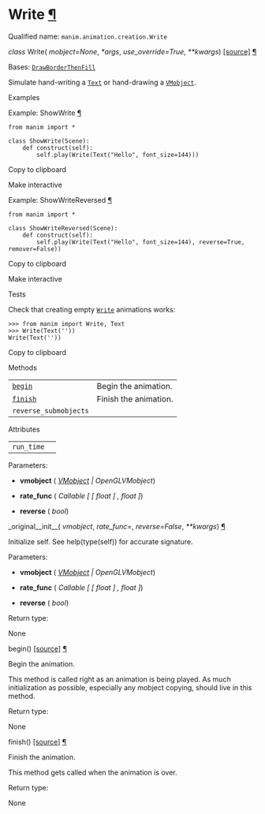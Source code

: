 # Write [¶](https://docs.manim.community/en/stable/reference/manim.animation.creation.Write.html\#write "Link to this heading")

Qualified name: `manim.animation.creation.Write`

_class_ Write( _mobject=None_, _\*args_, _use\_override=True_, _\*\*kwargs_) [\[source\]](https://docs.manim.community/en/stable/_modules/manim/animation/creation.html#Write) [¶](https://docs.manim.community/en/stable/reference/manim.animation.creation.Write.html#manim.animation.creation.Write "Link to this definition")

Bases: [`DrawBorderThenFill`](https://docs.manim.community/en/stable/reference/manim.animation.creation.DrawBorderThenFill.html#manim.animation.creation.DrawBorderThenFill "manim.animation.creation.DrawBorderThenFill")

Simulate hand-writing a [`Text`](https://docs.manim.community/en/stable/reference/manim.mobject.text.text_mobject.Text.html#manim.mobject.text.text_mobject.Text "manim.mobject.text.text_mobject.Text") or hand-drawing a [`VMobject`](https://docs.manim.community/en/stable/reference/manim.mobject.types.vectorized_mobject.VMobject.html#manim.mobject.types.vectorized_mobject.VMobject "manim.mobject.types.vectorized_mobject.VMobject").

Examples

Example: ShowWrite [¶](https://docs.manim.community/en/stable/reference/manim.animation.creation.Write.html#showwrite)

```
from manim import *

class ShowWrite(Scene):
    def construct(self):
        self.play(Write(Text("Hello", font_size=144)))

```

Copy to clipboard

Make interactive

Example: ShowWriteReversed [¶](https://docs.manim.community/en/stable/reference/manim.animation.creation.Write.html#showwritereversed)

```
from manim import *

class ShowWriteReversed(Scene):
    def construct(self):
        self.play(Write(Text("Hello", font_size=144), reverse=True, remover=False))

```

Copy to clipboard

Make interactive

Tests

Check that creating empty [`Write`](https://docs.manim.community/en/stable/reference/manim.animation.creation.Write.html#manim.animation.creation.Write "manim.animation.creation.Write") animations works:

```
>>> from manim import Write, Text
>>> Write(Text(''))
Write(Text(''))

```

Copy to clipboard

Methods

|     |     |
| --- | --- |
| [`begin`](https://docs.manim.community/en/stable/reference/manim.animation.creation.Write.html#manim.animation.creation.Write.begin "manim.animation.creation.Write.begin") | Begin the animation. |
| [`finish`](https://docs.manim.community/en/stable/reference/manim.animation.creation.Write.html#manim.animation.creation.Write.finish "manim.animation.creation.Write.finish") | Finish the animation. |
| `reverse_submobjects` |  |

Attributes

|     |     |
| --- | --- |
| `run_time` |  |

Parameters:

- **vmobject** ( [_VMobject_](https://docs.manim.community/en/stable/reference/manim.mobject.types.vectorized_mobject.VMobject.html#manim.mobject.types.vectorized_mobject.VMobject "manim.mobject.types.vectorized_mobject.VMobject") _\|_ _OpenGLVMobject_)

- **rate\_func** ( _Callable_ _\[_ _\[_ _float_ _\]_ _,_ _float_ _\]_)

- **reverse** ( _bool_)


\_original\_\_init\_\_( _vmobject_, _rate\_func=<functionlinear>_, _reverse=False_, _\*\*kwargs_) [¶](https://docs.manim.community/en/stable/reference/manim.animation.creation.Write.html#manim.animation.creation.Write._original__init__ "Link to this definition")

Initialize self. See help(type(self)) for accurate signature.

Parameters:

- **vmobject** ( [_VMobject_](https://docs.manim.community/en/stable/reference/manim.mobject.types.vectorized_mobject.VMobject.html#manim.mobject.types.vectorized_mobject.VMobject "manim.mobject.types.vectorized_mobject.VMobject") _\|_ _OpenGLVMobject_)

- **rate\_func** ( _Callable_ _\[_ _\[_ _float_ _\]_ _,_ _float_ _\]_)

- **reverse** ( _bool_)


Return type:

None

begin() [\[source\]](https://docs.manim.community/en/stable/_modules/manim/animation/creation.html#Write.begin) [¶](https://docs.manim.community/en/stable/reference/manim.animation.creation.Write.html#manim.animation.creation.Write.begin "Link to this definition")

Begin the animation.

This method is called right as an animation is being played. As much
initialization as possible, especially any mobject copying, should live in this
method.

Return type:

None

finish() [\[source\]](https://docs.manim.community/en/stable/_modules/manim/animation/creation.html#Write.finish) [¶](https://docs.manim.community/en/stable/reference/manim.animation.creation.Write.html#manim.animation.creation.Write.finish "Link to this definition")

Finish the animation.

This method gets called when the animation is over.

Return type:

None